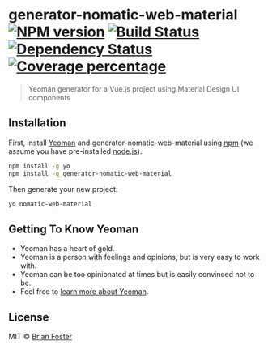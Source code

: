 # generator-nomatic-web-material [![NPM version][npm-image]][npm-url] [![Build Status][travis-image]][travis-url] [![Dependency Status][daviddm-image]][daviddm-url] [![Coverage percentage][coveralls-image]][coveralls-url]
> Yeoman generator for a Vue.js project using Material Design UI components

## Installation

First, install [Yeoman](http://yeoman.io) and generator-nomatic-web-material using [npm](https://www.npmjs.com/) (we assume you have pre-installed [node.js](https://nodejs.org/)).

```bash
npm install -g yo
npm install -g generator-nomatic-web-material
```

Then generate your new project:

```bash
yo nomatic-web-material
```

## Getting To Know Yeoman

 * Yeoman has a heart of gold.
 * Yeoman is a person with feelings and opinions, but is very easy to work with.
 * Yeoman can be too opinionated at times but is easily convinced not to be.
 * Feel free to [learn more about Yeoman](http://yeoman.io/).

## License

MIT © [Brian Foster](https://bdfoster.github.io)


[npm-image]: https://badge.fury.io/js/generator-nomatic-web-material.svg
[npm-url]: https://npmjs.org/package/generator-nomatic-web-material
[travis-image]: https://travis-ci.org/bdfoster/generator-nomatic-web-material.svg?branch=master
[travis-url]: https://travis-ci.org/bdfoster/generator-nomatic-web-material
[daviddm-image]: https://david-dm.org/bdfoster/generator-nomatic-web-material.svg?theme=shields.io
[daviddm-url]: https://david-dm.org/bdfoster/generator-nomatic-web-material
[coveralls-image]: https://coveralls.io/repos/bdfoster/generator-nomatic-web-material/badge.svg
[coveralls-url]: https://coveralls.io/r/bdfoster/generator-nomatic-web-material
